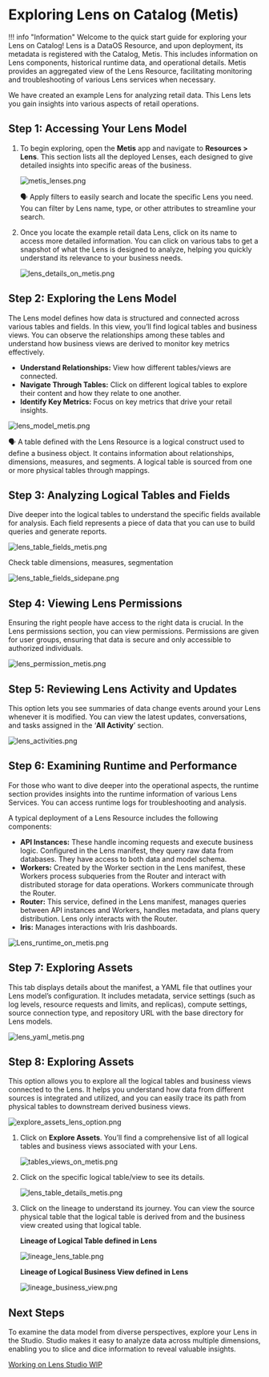 # Exploring Lens on Catalog (Metis)

!!! info "Information"
    Welcome to the quick start guide for exploring your Lens on Catalog! Lens is a DataOS Resource, and upon deployment, its metadata is registered with the Catalog, Metis. This includes information on Lens components, historical runtime data, and operational details. Metis provides an aggregated view of the Lens Resource, facilitating monitoring and troubleshooting of various Lens services when necessary.

We have created an example Lens for analyzing retail data. This Lens lets you gain insights into various aspects of retail operations.

## Step 1: Accessing Your Lens Model

1. To begin exploring, open the **Metis** app and navigate to **Resources > Lens**. This section lists all the deployed Lenses, each designed to give detailed insights into specific areas of the business.
    
    ![metis_lenses.png](/quick_guides/exploring_lens_on_metis/metis_lenses.png)
    
    <aside class="callout">
    🗣 Apply filters to easily search and locate the specific Lens you need. You can filter by Lens name, type, or other attributes to streamline your search.
    </aside>
    
2. Once you locate the example retail data Lens, click on its name to access more detailed information. You can click on various tabs to get a snapshot of what the Lens is designed to analyze, helping you quickly understand its relevance to your business needs.
    
    ![lens_details_on_metis.png](/quick_guides/exploring_lens_on_metis/lens_details_on_metis.png)
    

## Step 2: Exploring the Lens Model

The Lens model defines how data is structured and connected across various tables and fields. In this view, you’ll find logical tables and business views. You can observe the relationships among these tables and understand how business views are derived to monitor key metrics effectively.

- **Understand Relationships:** View how different tables/views are connected.
- **Navigate Through Tables:** Click on different logical tables to explore their content and how they relate to one another.
- **Identify Key Metrics:** Focus on key metrics that drive your retail insights.
    
![lens_model_metis.png](/quick_guides/exploring_lens_on_metis/lens_model_metis.png)
    
 <aside class="callout">
    🗣 A table defined with the Lens Resource is a logical construct used to define a business object. It contains information about relationships, dimensions, measures, and segments. A logical table is sourced from one or more physical tables through mappings.
    
</aside>
    

## Step 3: Analyzing Logical Tables and Fields

Dive deeper into the logical tables to understand the specific fields available for analysis. Each field represents a piece of data that you can use to build queries and generate reports.

![lens_table_fields_metis.png](/quick_guides/exploring_lens_on_metis/lens_table_fields_metis.png)

Check table dimensions, measures, segmentation

![lens_table_fields_sidepane.png](/quick_guides/exploring_lens_on_metis/lens_table_fields_sidepane.png)

## Step 4: Viewing Lens Permissions

Ensuring the right people have access to the right data is crucial. In the Lens permissions section, you can view permissions. Permissions are given for user groups, ensuring that data is secure and only accessible to authorized individuals.

![lens_permission_metis.png](/quick_guides/exploring_lens_on_metis/lens_permission_metis.png)

## Step 5: Reviewing Lens Activity and Updates

This option lets you see summaries of data change events around your Lens whenever it is modified.  You can view the latest updates, conversations, and tasks assigned in the ‘**All Activity**’ section.

![lens_activities.png](/quick_guides/exploring_lens_on_metis/lens_activities.png)

## Step 6: Examining Runtime and Performance

For those who want to dive deeper into the operational aspects, the runtime section provides insights into the runtime information of various Lens Services. You can access runtime logs for troubleshooting and analysis.

A typical deployment of a Lens Resource includes the following components:

- **API Instances:** These handle incoming requests and execute business logic. Configured in the Lens manifest, they query raw data from databases. They have access to both data and model schema.
- **Workers:** Created by the Worker section in the Lens manifest, these Workers process subqueries from the Router and interact with distributed storage for data operations. Workers communicate through the Router.
- **Router:** This service, defined in the Lens manifest, manages queries between API instances and Workers, handles metadata, and plans query distribution. Lens only interacts with the Router.
- **Iris:** Manages interactions with Iris dashboards.

![Lens_runtime_on_metis.png](/quick_guides/exploring_lens_on_metis/Lens_runtime_on_metis.png)

## Step 7: Exploring Assets

This tab displays details about the manifest, a YAML file that outlines your Lens model’s configuration. It includes metadata, service settings (such as log levels, resource requests and limits, and replicas), compute settings, source connection type, and repository URL with the base directory for Lens models.

![lens_yaml_metis.png](/quick_guides/exploring_lens_on_metis/lens_yaml_metis.png)

## Step 8: Exploring Assets

This option allows you to explore all the logical tables and business views connected to the Lens. It helps you understand how data from different sources is integrated and utilized, and you can easily trace its path from physical tables to downstream derived business views.

![explore_assets_lens_option.png](/quick_guides/exploring_lens_on_metis/explore_assets_lens_option.png)

1. Click on **Explore Assets**. You’ll find a comprehensive list of all logical tables and business views associated with your Lens.
    
    ![tables_views_on_metis.png](/quick_guides/exploring_lens_on_metis/tables_views_on_metis.png)
    
2. Click on the specific logical table/view to see its details.
    
    ![lens_table_details_metis.png](/quick_guides/exploring_lens_on_metis/lens_table_details_metis.png)
    
3. Click on the lineage to understand its journey. You can view the source physical table that the logical table is derived from and the business view created using that logical table.
    
    **Lineage of Logical Table defined in Lens** 
    
    ![lineage_lens_table.png](/quick_guides/exploring_lens_on_metis/lineage_lens_table.png)
    
    **Lineage of Logical Business View defined in Lens**
    
    ![lineage_business_view.png](/quick_guides/exploring_lens_on_metis/lineage_business_view.png)
    

## Next Steps

To examine the data model from diverse perspectives, explore your Lens in the Studio. Studio makes it easy to analyze data across multiple dimensions, enabling you to slice and dice information to reveal valuable insights.

[Working on Lens Studio WIP](https://www.notion.so/Working-on-Lens-Studio-WIP-86214f85ce574478b53092a5bc11528b?pvs=21)
